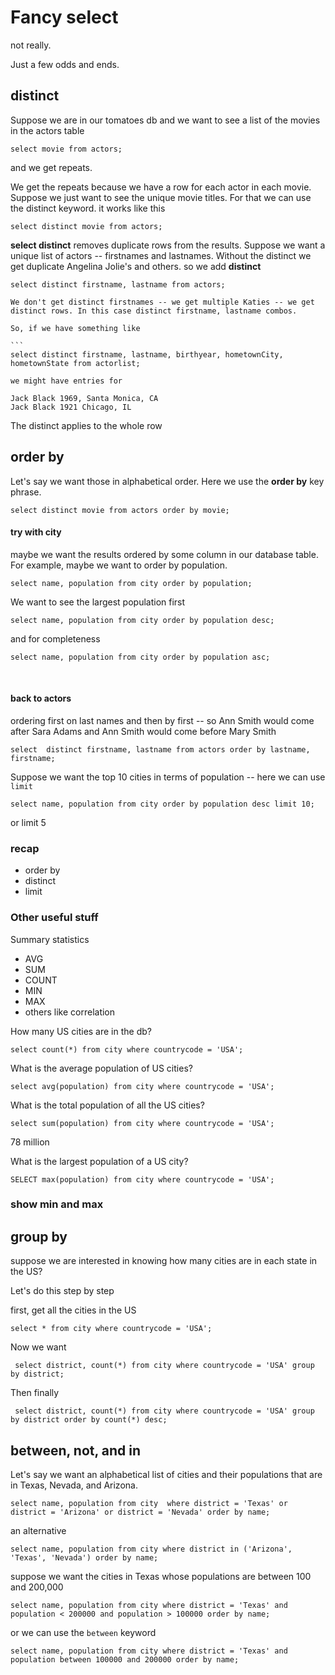 # Fancy select

not really.

Just a few odds and ends.



## distinct

Suppose we are in our tomatoes db and we want to see a list of the movies in the actors table



```
select movie from actors;
```

and we get repeats.

We get the repeats because we have a row for each actor in each movie. Suppose we just want to see the unique movie titles. For that we can use the distinct keyword. it works like this



```
select distinct movie from actors;
```

**select distinct** removes duplicate rows from the results. Suppose we want a unique list of actors -- firstnames and lastnames. Without the distinct we get duplicate Angelina Jolie's and others. so we add **distinct**



```
select distinct firstname, lastname from actors;

We don't get distinct firstnames -- we get multiple Katies -- we get distinct rows. In this case distinct firstname, lastname combos.

So, if we have something like 

​```
select distinct firstname, lastname, birthyear, hometownCity, hometownState from actorlist;

we might have entries for

Jack Black 1969, Santa Monica, CA
Jack Black 1921 Chicago, IL
```

The distinct applies to the whole row

## order by



Let's say we want those in alphabetical order.  Here we use the **order by** key phrase.

```
select distinct movie from actors order by movie;
```



#### try with city



maybe we want the results ordered by some column in our database table. For example, maybe we want to order by population.  



```
select name, population from city order by population;
```

We want to see the largest population first

```
select name, population from city order by population desc;
```

and for completeness



``` 
select name, population from city order by population asc;
```

​	

#### back to actors

ordering first on last names and then by first -- so Ann Smith would come after Sara Adams and Ann Smith would come before Mary Smith

```
select  distinct firstname, lastname from actors order by lastname, firstname;
```



Suppose we want the top 10 cities in terms of population  -- here we can use `limit`





```
select name, population from city order by population desc limit 10;

```

or limit 5



### recap



* order by
* distinct
* limit

### Other useful stuff

Summary statistics



* AVG
* SUM
* COUNT
* MIN
* MAX
* others like correlation



How many US cities are in the db?



``` 
select count(*) from city where countrycode = 'USA';
```



What is the average population of US cities?



```
select avg(population) from city where countrycode = 'USA';
```

What is the total population of all the US cities?

```
select sum(population) from city where countrycode = 'USA';
```



78 million

What is the largest population of a US city?



```
SELECT max(population) from city where countrycode = 'USA';
```



### show min and max

## group by

suppose we are interested in knowing how many cities are in each state in the US?

Let's do this step by step



first, get all the cities in the US



```
select * from city where countrycode = 'USA';
```



Now we want

```
 select district, count(*) from city where countrycode = 'USA' group by district;

```

Then finally



```
 select district, count(*) from city where countrycode = 'USA' group by district order by count(*) desc;

```



## between, not,  and in

Let's say we want an alphabetical list of cities and their populations that are in Texas, Nevada, and Arizona.

```
select name, population from city  where district = 'Texas' or district = 'Arizona' or district = 'Nevada' order by name;
```



an alternative



```
select name, population from city where district in ('Arizona', 'Texas', 'Nevada') order by name;
```

suppose we want the cities in Texas whose populations are between 100 and 200,000

```
select name, population from city where district = 'Texas' and population < 200000 and population > 100000 order by name;
```

or we can use the `between` keyword

```
select name, population from city where district = 'Texas' and population between 100000 and 200000 order by name;
```

